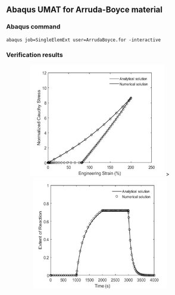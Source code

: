 ## Abaqus UMAT for Arruda-Boyce material

### Abaqus command
```
abaqus job=SingleElemExt user=ArrudaBoyce.for -interactive
```

### Verification results
<div align=center>
<img src="https://github.com/brightfrank1999/abaqus-umat/blob/main/LASMP/img/StrainStressCurve.jpg" width="360" height="300"/>
 ><img src="https://github.com/brightfrank1999/abaqus-umat/blob/main/LASMP/img/ExtentofReaction.jpg" width="360" height="300">
<div>
